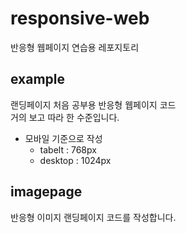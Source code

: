 # responsive-web

반응형 웹페이지 연습용 레포지토리

## example

랜딩페이지 처음 공부용 반응형 웹페이지 코드  
거의 보고 따라 한 수준입니다.
- 모바일 기준으로 작성
  - tabelt : 768px
  - desktop : 1024px

## imagepage

반응형 이미지 랜딩페이지 코드를 작성합니다.
